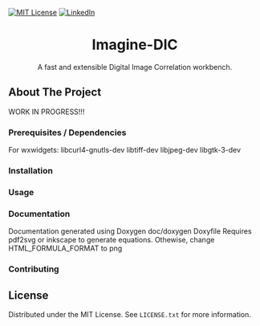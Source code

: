 [![MIT License][license-shield]][license-url]
[![LinkedIn][linkedin-shield]][linkedin-url]

<p align="center">
  <h1 align="center">Imagine-DIC</h1>

  <p align="center">
    A fast and extensible Digital Image Correlation workbench.
  </p>

## About The Project

WORK IN PROGRESS!!!

### Prerequisites / Dependencies

For wxwidgets:
libcurl4-gnutls-dev
libtiff-dev
libjpeg-dev
libgtk-3-dev

### Installation

### Usage

### Documentation

Documentation generated using Doxygen
doc/doxygen Doxyfile
Requires pdf2svg or inkscape to generate equations. Othewise, change
HTML_FORMULA_FORMAT to png

### Contributing

## License

Distributed under the MIT License. See `LICENSE.txt` for more information.

[license-shield]: https://img.shields.io/github/license/lbteixeira/code-starters?style=for-the-badge
[license-url]: https://github.com/lbteixeira/code-starters/blob/master/LICENSE.txt
[linkedin-shield]: https://img.shields.io/badge/-LinkedIn-black.svg?style=for-the-badge&logo=linkedin&colorB=555
[linkedin-url]: https://linkedin.com/in/lucasbrederteixeira
